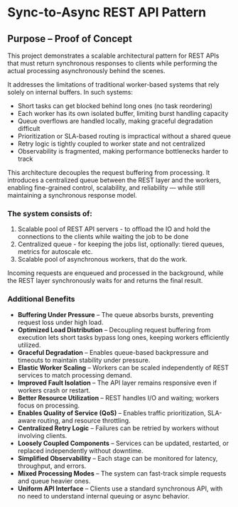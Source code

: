 # Sync-to-Async REST API Pattern

## Purpose – Proof of Concept

This project demonstrates a scalable architectural pattern for REST APIs that must return synchronous responses to clients while performing the actual processing asynchronously behind the scenes.

It addresses the limitations of traditional worker-based systems that rely solely on internal buffers. In such systems:

- Short tasks can get blocked behind long ones (no task reordering)
- Each worker has its own isolated buffer, limiting burst handling capacity
- Queue overflows are handled locally, making graceful degradation difficult
- Prioritization or SLA-based routing is impractical without a shared queue
- Retry logic is tightly coupled to worker state and not centralized
- Observability is fragmented, making performance bottlenecks harder to track

This architecture decouples the request buffering from processing. It introduces a centralized queue between the REST layer and the workers, enabling fine-grained control, scalability, and reliability — while still maintaining a synchronous response model.

### The system consists of:

1. Scalable pool of REST API servers - to offload the IO and hold the connections to the clients while waiting the job to be done
2. Centralized queue - for keeping the jobs list, optionally: tiered queues, metrics for autoscale etc. 
3. Scalable pool of asynchronous workers, that do the work.

Incoming requests are enqueued and processed in the background, while the REST layer synchronously waits for and returns the final result.

### Additional Benefits

- **Buffering Under Pressure** – The queue absorbs bursts, preventing request loss under high load.
- **Optimized Load Distribution** – Decoupling request buffering from execution lets short tasks bypass long ones, keeping workers efficiently utilized.
- **Graceful Degradation** – Enables queue-based backpressure and timeouts to maintain stability under pressure.
- **Elastic Worker Scaling** – Workers can be scaled independently of REST services to match processing demand.
- **Improved Fault Isolation** – The API layer remains responsive even if workers crash or restart.
- **Better Resource Utilization** – REST handles I/O and waiting; workers focus on processing.
- **Enables Quality of Service (QoS)** – Enables traffic prioritization, SLA-aware routing, and resource throttling.
- **Centralized Retry Logic** – Failures can be retried by workers without involving clients.
- **Loosely Coupled Components** – Services can be updated, restarted, or replaced independently without downtime.
- **Simplified Observability** – Each stage can be monitored for latency, throughput, and errors.
- **Mixed Processing Modes** – The system can fast-track simple requests and queue heavier ones.
- **Uniform API Interface** – Clients use a standard synchronous API, with no need to understand internal queuing or async behavior.
